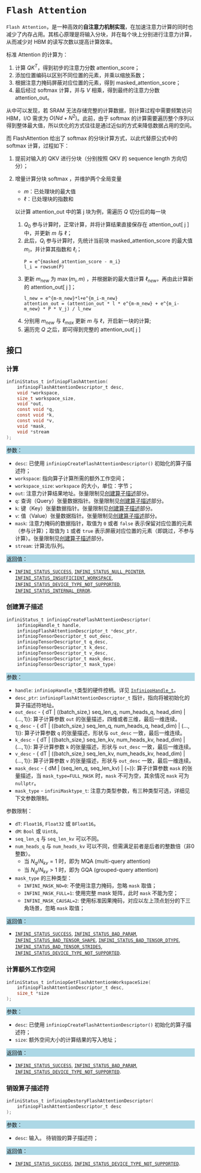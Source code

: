 # `Flash Attention`

`Flash Attention`，是一种高效的**自注意力机制实现**，在加速注意力计算的同时也减少了内存占用。其核心原理是将输入分块，并在每个块上分别进行注意力计算，从而减少对 HBM 的读写次数以提高计算效率。

标准 Attention 的计算为：
1. 计算 $QK^T$，得到初步的注意力分数 attention_score；
2. 添加位置编码以区别不同位置的元素，并乘以缩放系数；
3. 根据注意力掩码屏蔽对应位置的元素，得到 masked_attention_score；
4. 最后经过 softmax 计算，并与 $V$ 相乘，得到最终的注意力分数 attention_out。

从中可以发现，若 SRAM 无法存储完整的计算数据，则计算过程中需要频繁访问 HBM，I/O 需求为 $O(Nd+N^2)$。此前，由于 softmax 的计算需要遍历整个序列以得到整体最大值，所以优化的方式往往是通过近似的方式来降低数据占用的空间。

而 FlashAttention 给出了 softmax 的分块计算方式，以此代替原公式中的 softmax 计算，过程如下：
1. 提前对输入的 QKV 进行分块（分别按照 QKV 的 sequence length 方向切分）；
2. 增量计算分块 softmax ，并维护两个全局变量
    - $m$：已处理块的最大值
    - $\ell$：已处理块的指数和
    
    以计算 attention_out 中的第 j 块为例，需遍历 $Q$ 切分后的每一块
    1. $Q_0$ 参与计算时，正常计算，并将计算结果直接保存在 attention_out[ j ] 中，并更新 $m$ 与 $\ell$；
    2. 此后，$Q_i$ 参与计算时，先统计当前块 masked_attention_score 的最大值 $m_i$，并计算其指数和 $\ell_i$；
        ```
        P = e^{masked_attention_score - m_i}
        l_i = rowsum(P)
        ```
    3. 更新 $m_{new}$ 为 $\max(m_i,m)$ ，并根据新的最大值计算 $\ell_{new}$，再由此计算新的 attention_out[ j ]；
        ```
        l_new = e^{m-m_new}*l+e^{m_i-m_new}
        attention_out = (attention_out * l * e^{m-m_new} + e^{m_i-m_new} * P * V_j) / l_new 
        ```
    4. 分别用 $m_{new}$ 与 $\ell_{max}$ 更新 $m$ 与 $\ell$，开启新一块的计算;
    5. 遍历完 $Q$ 之后，即可得到完整的 attention_out[ j ]

    

## 接口

### 计算

```c
infiniStatus_t infiniopFlashAttention(
    infiniopFlashAttentionDescriptor_t desc,
    void *workspace,
    size_t workspace_size,
    void *out,
    const void *q,
    const void *k,
    const void *v,
    void *mask,
    void *stream
);
```

<div style="background-color: lightblue; padding: 1px;"> 参数： </div>

- `desc`:
  已使用 `infiniopCreateFlashAttentionDescriptor()` 初始化的算子描述符；
- `workspace`:
  指向算子计算所需的额外工作空间；
- `workspace_size`:
  `workspace` 的大小，单位：字节；
- `out`:
  注意力计算结果地址。张量限制见[创建算子描述](#创建算子描述)部分。
- `q`:
  查询（Query）张量数据指针。张量限制见[创建算子描述](#创建算子描述)部分。
- `k`:
  键（Key）张量数据指针。张量限制见[创建算子描述](#创建算子描述)部分。
- `v`:
  值（Value）张量数据指针。张量限制见[创建算子描述](#创建算子描述)部分。
- `mask`:
  注意力掩码的数据指针，取值为 `0` 或者 `false` 表示保留对应位置的元素（参与计算）；取值为 `1` 或者 `true` 表示屏蔽对应位置的元素（即跳过，不参与计算）。张量限制见[创建算子描述](#创建算子描述)部分。
- `stream`:
  计算流/队列。

<div style="background-color: lightblue; padding: 1px;">  返回值：</div>

- [`INFINI_STATUS_SUCCESS`], [`INFINI_STATUS_NULL_POINTER`], [`INFINI_STATUS_INSUFFICIENT_WORKSPACE`], [`INFINI_STATUS_DEVICE_TYPE_NOT_SUPPORTED`], [`INFINI_STATUS_INTERNAL_ERROR`].

### 创建算子描述

```c
infiniStatus_t infiniopCreateFlashAttentionDescriptor(
    infiniopHandle_t handle,
    infiniopFlashAttentionDescriptor_t *desc_ptr,
    infiniopTensorDescriptor_t out_desc,
    infiniopTensorDescriptor_t q_desc,
    infiniopTensorDescriptor_t k_desc,
    infiniopTensorDescriptor_t v_desc,
    infiniopTensorDescriptor_t mask_desc,
    infiniopTensorDescriptor_t mask_type) 
```

<div style="background-color: lightblue; padding: 1px;"> 参数：</div>

- `handle`:
  `infiniopHandle_t`类型的硬件控柄。详见 [`InfiniopHandle_t`]。
- `desc_ptr`:
  `infiniopFlashAttentionDescriptor_t` 指针，指向将被初始化的算子描述符地址。
- `out_desc` - { dT | ((batch_size,) seq_len_q, num_heads_q, head_dim) | ($\ldots, 1$)}:
  算子计算参数 `out` 的张量描述，四维或者三维，最后一维连续。
- `q_desc` - { dT | ((batch_size,) seq_len_q, num_heads_q, head_dim) | ($\ldots, 1$)}:
  算子计算参数 `q` 的张量描述，形状与 `out_desc` 一致，最后一维连续。
- `k_desc` - { dT | ((batch_size,) seq_len_kv, num_heads_kv, head_dim) | ($\ldots, 1$)}:
  算子计算参数 `k` 的张量描述，形状与 `out_desc` 一致，最后一维连续。
- `v_desc` - { dT | ((batch_size,) seq_len_kv, num_heads_kv, head_dim) | ($\ldots, 1$)}:
  算子计算参数 `v` 的张量描述，形状与 `out_desc` 一致，最后一维连续。
- `mask_desc` - { dM | (seq_len_q, seq_len_kv) | (~)}:
  算子计算参数 `mask` 的张量描述，当 `mask_type=FULL_MASK` 时，`mask` 不可为空，其余情况 `mask` 可为`nullptr`。
- `mask_type` - `infiniMasktype_t`:
  注意力类型参数，有三种类型可选，详细见下文参数限制。

参数限制：

- `dT`: `Float16`, `Float32` 或 `BFloat16`。
- `dM`: `Bool` 或 `Uint8`。
- `seq_len_q` 与 `seq_len_kv` 可以不同。
- `num_heads_q` 与 `num_heads_kv` 可以不同，但需满足前者是后者的整数倍（非0整数）。
  - 当 $N_q/N_{kv}=1$ 时，即为 MQA (multi-query attention)
  - 当 $N_q/N_{kv}>1$ 时，即为 GQA (grouped-query attention)
- `mask_type` 的三种类型：
  - `INFINI_MASK_NO=0`: 不使用注意力掩码，忽略 `mask` 取值；
  - `INFINI_MASK_FULL=1`: 使用完整 mask 矩阵，此时 `mask` 不能为空；
  - `INFINI_MASK_CAUSAL=2`: 使用标准因果掩码，对应以左上顶点划分的下三角场景，忽略 `mask` 取值；

<div style="background-color: lightblue; padding: 1px;"> 返回值：</div>

- [`INFINI_STATUS_SUCCESS`], [`INFINI_STATUS_BAD_PARAM`],  [`INFINI_STATUS_BAD_TENSOR_SHAPE`], [`INFINI_STATUS_BAD_TENSOR_DTYPE`], [`INFINI_STATUS_BAD_TENSOR_STRIDES`], [`INFINI_STATUS_DEVICE_TYPE_NOT_SUPPORTED`].

### 计算额外工作空间

```c
infiniStatus_t infiniopGetFlashAttentionWorkspaceSize(
    infiniopFlashAttentionDescriptor_t desc, 
    size_t *size
);
```

<div style="background-color: lightblue; padding: 1px;"> 参数：</div>

- `desc`:
  已使用 `infiniopCreateFlashAttentionDescriptor()` 初始化的算子描述符；
- `size`:
  额外空间大小的计算结果的写入地址；

<div style="background-color: lightblue; padding: 1px;"> 返回值：</div>

- [`INFINI_STATUS_SUCCESS`], [`INFINI_STATUS_BAD_PARAM`], [`INFINI_STATUS_DEVICE_TYPE_NOT_SUPPORTED`].

### 销毁算子描述符

```c
infiniStatus_t infiniopDestoryFlashAttentionDescriptor(
    infiniopFlashAttentionDescriptor_t desc
);
```

<div style="background-color: lightblue; padding: 1px;"> 参数： </div>

- `desc`:
  输入。 待销毁的算子描述符；

<div style="background-color: lightblue; padding: 1px;"> 返回值： </div>

- [`INFINI_STATUS_SUCCESS`], [`INFINI_STATUS_DEVICE_TYPE_NOT_SUPPORTED`].

<!-- 链接 -->
[`InfiniopHandle_t`]: /infiniop/handle/README.md

[`INFINI_STATUS_SUCCESS`]: /common/status/README.md#INFINI_STATUS_SUCCESS
[`INFINI_STATUS_BAD_PARAM`]: /common/status/README.md#INFINI_STATUS_BAD_PARAM
[`INFINI_STATUS_DEVICE_TYPE_NOT_SUPPORTED`]: /common/status/README.md#INFINI_STATUS_DEVICE_TYPE_NOT_SUPPORTED
[`INFINI_STATUS_BAD_TENSOR_SHAPE`]: /common/status/README.md#INFINI_STATUS_BAD_TENSOR_SHAPE
[`INFINI_STATUS_BAD_TENSOR_DTYPE`]: /common/status/README.md#INFINI_STATUS_BAD_TENSOR_DTYPE
[`INFINI_STATUS_BAD_TENSOR_STRIDES`]: /common/status/README.md#INFINI_STATUS_BAD_TENSOR_STRIDES
[`INFINI_STATUS_NULL_POINTER`]:/common/status/README.md#INFINI_STATUS_NULL_POINTER
[`INFINI_STATUS_INSUFFICIENT_WORKSPACE`]:/common/status/README.md#INFINI_STATUS_INSUFFICIENT_WORKSPACE
[`INFINI_STATUS_INTERNAL_ERROR`]:/common/status/README.md#INFINI_STATUS_INTERNAL_ERROR